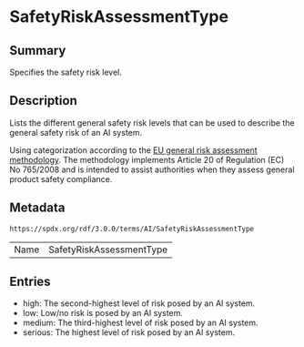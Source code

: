 <!-- Automatically generated by spec-parser v2.3.0 on 2024-07-29T18:25:30.305944+00:00 -->
<!-- SPDX-License-Identifier: Community-Spec-1.0 -->

# SafetyRiskAssessmentType

## Summary

Specifies the safety risk level.


## Description

Lists the different general safety risk levels that can be used to describe the
general safety risk of an AI system.

Using categorization according to the
[EU general risk assessment methodology](https://ec.europa.eu/docsroom/documents/17107).
The methodology implements Article 20 of Regulation (EC) No 765/2008 and is
intended to assist authorities when they assess general product safety
compliance.


## Metadata

`https://spdx.org/rdf/3.0.0/terms/AI/SafetyRiskAssessmentType`


| | |
|---|---|
| Name | SafetyRiskAssessmentType |




## Entries

- high: The second-highest level of risk posed by an AI system.
- low: Low/no risk is posed by an AI system.
- medium: The third-highest level of risk posed by an AI system.
- serious: The highest level of risk posed by an AI system.

